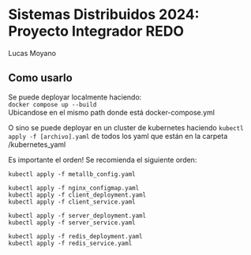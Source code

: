 # Sistemas Distribuidos 2024: Proyecto Integrador REDO

Lucas Moyano

## Como usarlo
Se puede deployar localmente haciendo:  
`docker compose up --build`  
Ubicandose en el mismo path donde está docker-compose.yml

O sino se puede deployar en un cluster de kubernetes haciendo `kubectl apply -f [archivo].yaml` de todos los yaml que están en la carpeta /kubernetes_yaml

Es importante el orden! Se recomienda el siguiente orden:
```
kubectl apply -f metallb_config.yaml

kubectl apply -f nginx_configmap.yaml
kubectl apply -f client_deployment.yaml
kubectl apply -f client_service.yaml

kubectl apply -f server_deployment.yaml
kubectl apply -f server_service.yaml

kubectl apply -f redis_deployment.yaml
kubectl apply -f redis_service.yaml

```

